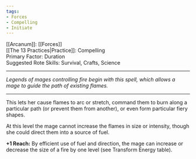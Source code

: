 ```yaml
---
tags:
- Forces
- Compelling
- Initiate
---
```


[[Arcanum]]: [[Forces]]\
[[The 13 Practices|Practice]]: Compelling\
Primary Factor: Duration\
Suggested Rote Skills: Survival, Crafts, Science

---

_Legends of mages controlling fire begin with this spell, which allows a mage to guide the path of existing flames._

---

This lets her cause flames to arc or stretch, command them to burn along a particular path (or prevent them from another), or even form particular fiery shapes.

At this level the mage cannot increase the flames in size or intensity, though she could direct them into a source of fuel.

**+1 Reach:** By efficient use of fuel and direction, the mage can increase or decrease the size of a fire by one level (see Transform Energy table).
